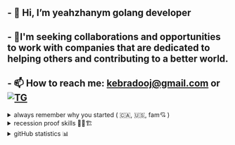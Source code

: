 
## - 👋 Hi, I’m yeahzhanym golang developer
## - 🌱I'm seeking collaborations and opportunities to work with companies that are dedicated to helping others and contributing to a better world.
## - 📫 How to reach me: kebradooj@gmail.com or [![TG](https://img.shields.io/badge/Telegram-2CA5E0?style=for-the-badge&logo=telegram&logoColor=white)](https://t.me/yeahzhanym)

<details close>
  <summary>always remember why you started ( 🇨🇦, 🇺🇸, fam💘 ) </summary>
  <p> 
    <img  alt="fam💘" title="<3" height="215px" src="https://media.giphy.com/media/VGACXbkf0AeGs/giphy.gif">
    <img  alt="Canada🇨🇦" title="<3" height="265px" src="https://github.com/yeahzhanym/yeahzhanym/blob/main/assets/hurricane-canada.gif">
    <img  alt="USA🇺🇸" title="<3" height="265px" src="https://github.com/yeahzhanym/yeahzhanym/blob/main/assets/outside-weather.gif">
  </p>
</details>
<details close>
  <summary>recession proof skills 👷🏼🏗️</summary>
    <p>
      🟩proactivity🟦energy🟩work ethic🟦concentration🟩stress resistance🟦learn quickly🟩adapt quickly🟦
    </p>
</details>
<details close>
  <summary>gitHub statistics 📊</summary>
  <br>
    <p>
      <a href="https://github.com/yeahzhanym" width="100%">
        <img alt="Top Langs" height="165px" src="https://github-readme-stats.vercel.app/api/top-langs/?username=yeahzhanym&layout=compact">
        <img alt="GitHub Stats" height="165px" src="https://github-readme-streak-stats.herokuapp.com?user=yeahzhanym&border_radius=4">
      </a>
    </p>
</details>
<!---
yeahzhanym/yeahzhanym is a ✨ special ✨ repository because its `README.md` (this file) appears on your GitHub profile.
You can click the Preview link to take a look at your changes.
--->
